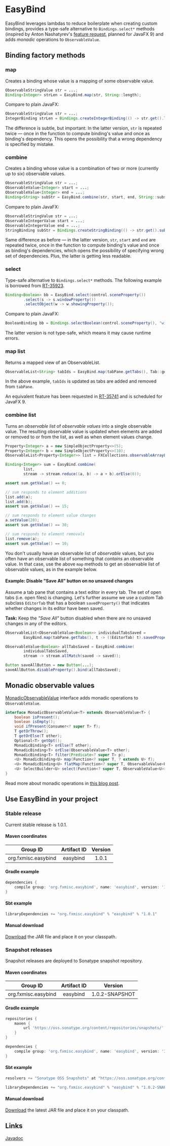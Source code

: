 EasyBind
========

EasyBind leverages lambdas to reduce boilerplate when creating custom bindings, provides a type-safe alternative to `Bindings.select*` methods (inspired by Anton Nashatyrev's [feature request](https://javafx-jira.kenai.com/browse/RT-35923), planned for JavaFX 9) and adds _monadic_ operations to `ObservableValue`.


Binding factory methods
-----------------------

### map

Creates a binding whose value is a mapping of some observable value.

```java
ObservableStringValue str = ...;
Binding<Integer> strLen = EasyBind.map(str, String::length);
```

Compare to plain JavaFX:

```java
ObservableStringValue str = ...;
IntegerBinding strLen = Bindings.createIntegerBinding(() -> str.get().length(), str);
```

The difference is subtle, but important: In the latter version, `str` is repeated twice &mdash; once in the function to compute binding's value and once as binding's dependency. This opens the possibility that a wrong dependency is specified by mistake.


### combine

Creates a binding whose value is a combination of two or more (currently up to six) observable values.

```java
ObservableStringValue str = ...;
ObservableValue<Integer> start = ...;
ObservableValue<Integer> end = ...;
Binding<String> subStr = EasyBind.combine(str, start, end, String::substring);
```

Compare to plain JavaFX:

```java
ObservableStringValue str = ...;
ObservableIntegerValue start = ...;
ObservableIntegerValue end = ...;
StringBinding subStr = Bindings.createStringBinding(() -> str.get().substring(start.get(), end.get()), str, start, end);
```

Same difference as before &mdash; in the latter version, `str`, `start` and `end` are repeated twice, once in the function to compute binding's value and once as binding's dependencies, which opens the possibility of specifying wrong set of dependencies. Plus, the latter is getting less readable.


### select

Type-safe alternative to `Bindings.select*` methods. The following example is borrowed from [RT-35923](https://javafx-jira.kenai.com/browse/RT-35923).

```java
Binding<Boolean> bb = EasyBind.select(control.sceneProperty()) 
        .select(s -> s.windowProperty()) 
        .selectObject(w -> w.showingProperty());
```

Compare to plain JavaFX:

```java
BooleanBinding bb = Bindings.selectBoolean(control.sceneProperty(), "window", "isShowing");
```

The latter version is not type-safe, which means it may cause runtime errors.


### map list

Returns a mapped view of an ObservableList.

```java
ObservableList<String> tabIds = EasyBind.map(tabPane.getTabs(), Tab::getId);
```

In the above example, `tabIds` is updated as tabs are added and removed from `tabPane`.

An equivalent feature has been requested in [RT-35741](https://javafx-jira.kenai.com/browse/RT-35741) and is scheduled for JavaFX 9.


### combine list

Turns an _observable list_ of _observable values_ into a single observable value. The resulting observable value is updated when elements are added or removed to or from the list, as well as when element values change.

```java
Property<Integer> a = new SimpleObjectProperty<>(5);
Property<Integer> b = new SimpleObjectProperty<>(10);
ObservableList<Property<Integer>> list = FXCollections.observableArrayList();

Binding<Integer> sum = EasyBind.combine(
        list,
        stream -> stream.reduce((a, b) -> a + b).orElse(0));

assert sum.getValue() == 0;

// sum responds to element additions
list.add(a);
list.add(b);
assert sum.getValue() == 15;

// sum responds to element value changes
a.setValue(20);
assert sum.getValue() == 30;

// sum responds to element removals
list.remove(a);
assert sum.getValue() == 10;
```

You don't usually have an observable list of _observable_ values, but you often have an observable list of something that _contains_ an observable value. In that case, use the above `map` methods to get an observable list of observable values, as in the example below.

#### Example: Disable "Save All" button on no unsaved changes

Assume a tab pane that contains a text editor in every tab. The set of open tabs (i.e. open files) is changing. Let's further assume we use a custom Tab subclass `EditorTab` that has a boolean `savedProperty()` that indicates whether changes in its editor have been saved.

**Task:** Keep the _"Save All"_ button disabled when there are no unsaved changes in any of the editors.

```java
ObservableList<ObservableValue<Boolean>> individualTabsSaved =
        EasyBind.map(tabPane.getTabs(), t -> ((EditorTab) t).savedProperty());

ObservableValue<Boolean> allTabsSaved = EasyBind.combine(
        individualTabsSaved,
        stream -> stream.allMatch(saved -> saved));

Button saveAllButton = new Button(...);
saveAllButton.disableProperty().bind(allTabsSaved);
```


Monadic observable values
-------------------------

[MonadicObservableValue](http://www.fxmisc.org/easybind/javadoc/org/fxmisc/easybind/monadic/MonadicObservableValue.html) interface adds monadic operations to `ObservableValue`.

```java
interface MonadicObservableValue<T> extends ObservableValue<T> {
    boolean isPresent();
    boolean isEmpty();
    void ifPresent(Consumer<? super T> f);
    T getOrThrow();
    T getOrElse(T other);
    Optional<T> getOpt();
    MonadicBinding<T> orElse(T other);
    MonadicBinding<T> orElse(ObservableValue<T> other);
    MonadicBinding<T> filter(Predicate<? super T> p);
    <U> MonadicBinding<U> map(Function<? super T, ? extends U> f);
    <U> MonadicBinding<U> flatMap(Function<? super T, ObservableValue<U>> f);
    <U> SelectBuilder<U> select(Function<? super T, ObservableValue<U>> f);
}
```

Read more about monadic operations in [this blog post](http://tomasmikula.github.io/blog/2014/03/26/monadic-operations-on-observablevalue.html).


Use EasyBind in your project
----------------------------

### Stable release

Current stable release is 1.0.1.

#### Maven coordinates

| Group ID            | Artifact ID | Version |
| :-----------------: | :---------: | :-----: |
| org.fxmisc.easybind | easybind    | 1.0.1   |

#### Gradle example

```groovy
dependencies {
    compile group: 'org.fxmisc.easybind', name: 'easybind', version: '1.0.1'
}
```

#### Sbt example

```scala
libraryDependencies += "org.fxmisc.easybind" % "easybind" % "1.0.1"
```

#### Manual download

[Download](https://github.com/TomasMikula/EasyBind/releases/download/v1.0.1/easybind-1.0.1.jar) the JAR file and place it on your classpath.


### Snapshot releases

Snapshot releases are deployed to Sonatype snapshot repository.

#### Maven coordinates

| Group ID            | Artifact ID | Version        |
| :-----------------: | :---------: | :------------: |
| org.fxmisc.easybind | easybind    | 1.0.2-SNAPSHOT |

#### Gradle example

```groovy
repositories {
    maven {
        url 'https://oss.sonatype.org/content/repositories/snapshots/' 
    }
}

dependencies {
    compile group: 'org.fxmisc.easybind', name: 'easybind', version: '1.0.2-SNAPSHOT'
}
```

#### Sbt example

```scala
resolvers += "Sonatype OSS Snapshots" at "https://oss.sonatype.org/content/repositories/snapshots"

libraryDependencies += "org.fxmisc.easybind" % "easybind" % "1.0.2-SNAPSHOT"
```

#### Manual download

[Download](https://oss.sonatype.org/content/repositories/snapshots/org/fxmisc/easybind/easybind/1.0.2-SNAPSHOT/) the latest JAR file and place it on your classpath.


Links
-----

[Javadoc](http://www.fxmisc.org/easybind/javadoc/overview-summary.html)
